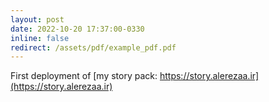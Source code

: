 ```yaml
---
layout: post
date: 2022-10-20 17:37:00-0330
inline: false
redirect: /assets/pdf/example_pdf.pdf
---
```


First deployment of [my story pack: https://story.alerezaa.ir](https://story.alerezaa.ir)
